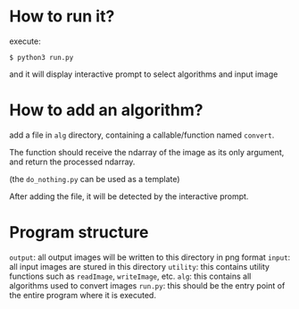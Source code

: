 # How to run it?

execute:
```
$ python3 run.py
```
and it will display interactive prompt to select algorithms and input image

# How to add an algorithm?

add a file in `alg` directory, containing a callable/function named `convert`.

The function should receive the ndarray of the image as its only argument, and return the processed ndarray.

(the `do_nothing.py` can be used as a template)

After adding the file, it will be detected by the interactive prompt.

# Program structure

`output`: all output images will be written to this directory in png format
`input`: all input images are stured in this directory
`utility`: this contains utility functions such as `readImage`, `writeImage`, etc.
`alg`: this contains all algorithms used to convert images
`run.py`: this should be the entry point of the entire program where it is executed.
